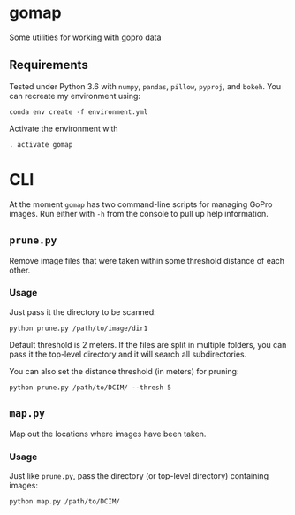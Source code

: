 # gomap

Some utilities for working with gopro data


## Requirements

Tested under Python 3.6 with `numpy`, `pandas`, `pillow`, `pyproj`, and
`bokeh`. You can recreate my environment using:

```{bash}
conda env create -f environment.yml
```

Activate the environment with

```{bash}
. activate gomap
```

# CLI

At the moment `gomap` has two command-line scripts for managing GoPro images.
Run either with `-h` from the console to pull up help information.

## `prune.py`

Remove image files that were taken within some threshold distance of each other.

### Usage

Just pass it the directory to be scanned:

```{python}
python prune.py /path/to/image/dir1
```
Default threshold is 2 meters. If the files are split in multiple folders,
you can pass it the top-level directory and it will search all subdirectories.

You can also set the distance threshold (in meters) for pruning:

```{python}
python prune.py /path/to/DCIM/ --thresh 5
```

## `map.py`

Map out the locations where images have been taken. 

### Usage

Just like `prune.py`, pass the directory (or top-level directory) containing
images:

```{python}
python map.py /path/to/DCIM/
```